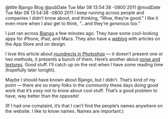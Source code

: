 @title Bjango Blog
@pubDate Tue Mar 08 13:54:38 -0800 2011
@modDate Tue Mar 08 13:54:38 -0800 2011
I keep running across people and companies I didn’t know about, and thinking, “Wow, they’re good.” I like it even more when I also get to think, “...and they’re <em>generous</em> too.”

I just ran across <a href="http://bjango.com/">Bjango</a> a few minutes ago. They have some cool-looking apps for iPhone, iPad, and Macs. They also have a <a href="http://bjango.com/articles/">weblog</a> with articles on the App Store and on design.

I love this article about <a href="http://bjango.com/articles/roundrect/">roundrects in Photoshop</a> — it doesn’t present one or two methods, it presents a bunch of them. Here’s another about <a href="http://bjango.com/articles/noise/">noise and textures</a>. Good stuff. I’ll catch up on the rest when I have some reading time (hopefully later tonight).

Maybe I should have known about Bjango, but I didn’t. That’s kind of my point — there are so many folks in the community these days doing good work that it’s <em>easy</em> not to know about cool stuff. That’s a good problem to have, way better than the opposite!

(If I had one complaint, it’s that I can’t find the people’s names anywhere on the website. I like to know names. Names are important.)
